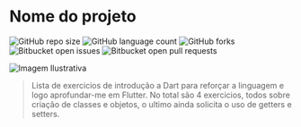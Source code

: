 # Nome do projeto

![GitHub repo size](https://img.shields.io/github/repo-size/iuricode/README-template?style=for-the-badge)
![GitHub language count](https://img.shields.io/github/languages/count/iuricode/README-template?style=for-the-badge)
![GitHub forks](https://img.shields.io/github/forks/iuricode/README-template?style=for-the-badge)
![Bitbucket open issues](https://img.shields.io/bitbucket/issues/iuricode/README-template?style=for-the-badge)
![Bitbucket open pull requests](https://img.shields.io/bitbucket/pr-raw/iuricode/README-template?style=for-the-badge)

<img src="https://sourcebae.com/blog/wp-content/uploads/2023/08/dart-logo-for-shares.png" alt="Imagem Ilustrativa">


> Lista de exercicios de introdução a Dart para reforçar a linguagem e logo aprofundar-me em Flutter. No total são 4 exercicios, todos sobre criação de classes e
> objetos, o ultimo ainda solicita o uso de getters e setters.


